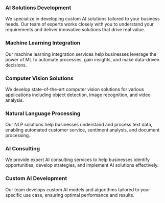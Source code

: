 ### AI Solutions Development
We specialize in developing custom AI solutions tailored to your business needs. Our team of experts works closely with you to understand your requirements and deliver innovative solutions that drive real value.

### Machine Learning Integration
Our machine learning integration services help businesses leverage the power of ML to automate processes, gain insights, and make data-driven decisions.

### Computer Vision Solutions
We develop state-of-the-art computer vision solutions for various applications including object detection, image recognition, and video analysis.

### Natural Language Processing
Our NLP solutions help businesses understand and process text data, enabling automated customer service, sentiment analysis, and document processing.

### AI Consulting
We provide expert AI consulting services to help businesses identify opportunities, develop strategies, and implement AI solutions effectively.

### Custom AI Development
Our team develops custom AI models and algorithms tailored to your specific use case, ensuring optimal performance and results.
